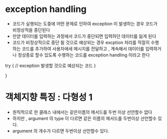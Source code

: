 # exception handling
* 코드가 실행되는 도중에 어떤 문제로 인하여 exception 이 발생하는 경우 코드가 비정상적을 중단된다 
* 만얃 데이터를 입력하는 과정에서 코드가 중단되면 입력하던 데이터를 잃게 된다 
* 코드가 비정상적으로 중단 될 것으로 예상되는 경우 excption 처리를 적절히 수행하는 코드를 추가하여 사용자에세 메시지를 전달하고 , 계속해서 데이터를 입력하거나 정상종료 할수 있도록 수행하는 코드를 exception handling 이라고 한다

try {
	// exception 발생할 것으로 예상되는 코드 
	}

}
# 객체지향 특징 : 다형성 1
 * 원칙적으로 한 클래스 내에서는 같은이름의 메서드를 두번 이상 선언할수 없다 
 * 하지만 , argument 의 type 이 다르면 같은 이름의 메서드를 두번이상 선언할수 있다.
 * argument 의 개수가 다르면 두번이상 선언할수 있다.
